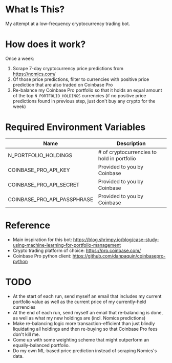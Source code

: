 # What Is This?
My attempt at a low-frequency cryptocurrency trading bot.

# How does it work?
Once a week:
1. Scrape 7-day cryptocurrency price predictions from https://nomics.com/
1. Of those price predictions, filter to currencies with positive price prediction that are also traded on Coinbase Pro
1. Re-balance my Coinbase Pro portfolio so that it holds an equal amount of the top `N_PORTFOLIO_HOLDINGS` currencies (if no positive price predictions found in previous step, just don't buy any crypto for the week)

# Required Environment Variables
| Name | Description |
| --- | --- |
| N_PORTFOLIO_HOLDINGS | # of cryptocurrencies to hold in portfolio
| COINBASE_PRO_API_KEY | Provided to you by Coinbase |
| COINBASE_PRO_API_SECRET | Provided to you by Coinbase |
| COINBASE_PRO_API_PASSPHRASE | Provided to you by Coinbase |

# Reference
- Main inspiration for this bot: https://blog.shrimpy.io/blog/case-study-using-machine-learning-for-portfolio-management
- Crypto trading platform of choice: https://pro.coinbase.com/
- Coinbase Pro python client: https://github.com/danpaquin/coinbasepro-python

# TODO
- At the start of each run, send myself an email that includes my current portfolio value as well as the current price of my currently-held currencies
- At the end of each run, send myself an email that re-balancing is done, as well as what my new holdings are (incl. Nomics predictions)
- Make re-balancing logic more transaction-efficient than just blindly liquidating all holdings and then re-buying so that Coinbase Pro fees don't kill me.
- Come up with some weighting scheme that might outperform an equally-balanced portfolio.
- Do my own ML-based price prediction instead of scraping Nomics's data.
